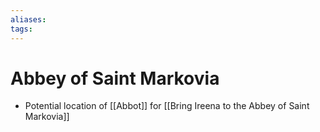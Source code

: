 ```yaml
---
aliases: 
tags: 
---
```


# Abbey of Saint Markovia

- Potential location of [[Abbot]] for [[Bring Ireena to the Abbey of Saint Markovia]]